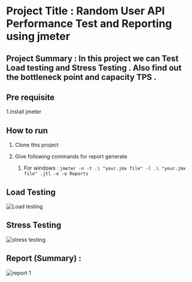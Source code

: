 # Project Title : Random User API Performance Test and Reporting using jmeter 

## Project Summary : In this project we can Test Load testing and Stress Testing . Also find out the bottleneck point and capacity TPS . 

## Pre requisite
1.install jmeter

## How to run 
1. Clone this project
2. Give following commands for report generate

   1. For windows :  ``` jmeter -n -t .\ "your.jmx file" -l .\ "your.jmx file" .jtl -e -o Reports ```

## Load Testing
![Load testing](https://github.com/Subrinaferdous/Random-User-API-Performance-Test/assets/171265716/bdeaafe9-8f86-4d08-bc27-c8cd4635faad)

## Stress Testing 
![stress testing](https://github.com/Subrinaferdous/Random-User-API-Performance-Test/assets/171265716/810c3161-bd4d-4d5d-a616-30ae9243d185)

## Report (Summary) :
![report 1 ](https://github.com/Subrinaferdous/Random-User-API-Performance-Test/assets/171265716/1cbfe2a3-2c9c-43a5-aff8-3d4c4885da9a)

